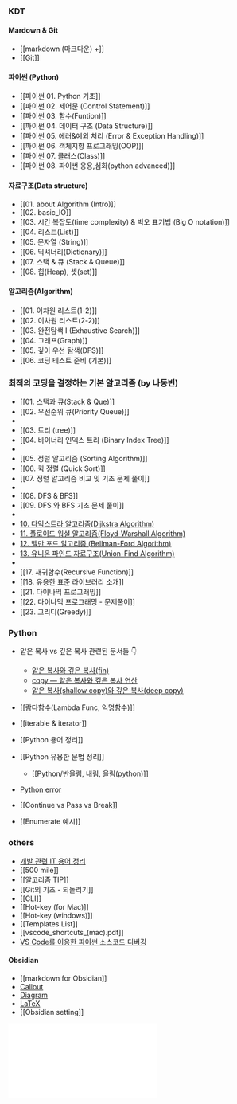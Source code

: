 ### KDT
#### Mardown & Git
- [[markdown (마크다운) +]]
- [[Git]]

#### 파이썬 (Python)
- [[파이썬 01. Python 기초]]
- [[파이썬 02. 제어문 (Control Statement)]]
- [[파이썬 03. 함수(Funtion)]]
- [[파이썬 04. 데이터 구조 (Data Structure)]]
- [[파이썬 05. 에러&예외 처리 (Error & Exception Handling)]]
- [[파이썬 06. 객체지향 프로그래밍(OOP)]]
- [[파이썬 07. 클래스(Class)]]
- [[파이썬 08. 파이썬 응용,심화(python advanced)]]

#### 자료구조(Data structure)
- [[01. about Algorithm (Intro)]]
- [[02. basic_IO]]
- [[03. 시간 복잡도(time complexity) & 빅오 표기법 (Big O notation)]]
- [[04. 리스트(List)]]
- [[05. 문자열 (String)]]
- [[06. 딕셔너리(Dictionary)]]
- [[07. 스택 & 큐 (Stack & Queue)]]
- [[08. 힙(Heap), 셋(set)]]

#### 알고리즘(Algorithm)
- [[01. 이차원 리스트(1-2)]]
- [[02. 이차원 리스트(2-2)]]
- [[03. 완전탐색  I (Exhaustive Search)]]
- [[04. 그래프(Graph)]]
- [[05. 깊이 우선 탐색(DFS)]]
- [[06. 코딩 테스트 준비 (기본)]]

### 최적의 코딩을 결정하는 기본 알고리즘 (by 나동빈)
- [[01. 스택과 큐(Stack & Que)]]
- [[02. 우선순위 큐(Priority Queue)]]
- 
- [[03. 트리 (tree)]]
- [[04. 바이너리 인덱스 트리 (Binary Index Tree)]]
- 
- [[05. 정렬 알고리즘 (Sorting Algorithm)]]
- [[06. 퀵 정렬 (Quick Sort)]]
- [[07. 정렬 알고리즘 비교 및 기초 문제 풀이]]
- 
- [[08. DFS & BFS]]
- [[09. DFS 와 BFS 기초 문제 풀이]]
- 
- [10. 다익스트라 알고리즘(Dijkstra Algorithm)](Algorithm%20(theory)/10.%20다익스트라%20알고리즘(Dijkstra%20Algorithm).md)
- [11. 플로이드 워셜 알고리즘(Floyd-Warshall Algorithm)](Algorithm%20(theory)/11.%20플로이드%20워셜%20알고리즘(Floyd-Warshall%20Algorithm).md)
- [12. 벨만 포드 알고리즘 (Bellman-Ford Algorithm)](Algorithm%20(theory)/12.%20벨만%20포드%20알고리즘%20(Bellman-Ford%20Algorithm).md)
- [13. 유니온 파인드 자료구조(Union-Find Algorithm)](Algorithm%20(theory)/13.%20유니온%20파인드%20자료구조(Union-Find%20Algorithm).md)
- 
- [[17. 재귀함수(Recursive Function)]]
- [[18. 유용한 표준 라이브러리 소개]]
- [[21. 다이나믹 프로그래밍]]
- [[22. 다이나믹 프로그래밍 - 문제풀이]]
- [[23. 그리디(Greedy)]]

### Python
- 얕은 복사 vs 깊은 복사 관련된 문서들 👇
	- [얕은 복사와 깊은 복사(fin)](얕은%20복사와%20깊은%20복사(fin).md)
	- [copy — 얕은 복사와 깊은 복사 연산](copy%20—%20얕은%20복사와%20깊은%20복사%20연산.md)
	- [얕은 복사(shallow copy)와 깊은 복사(deep copy)](얕은%20복사(shallow%20copy)와%20깊은%20복사(deep%20copy).md)

- [[람다함수(Lambda Func, 익명함수)]]
- [[iterable & iterator]]
- [[Python 용어 정리]]
- [[Python 유용한 문법 정리]]
	- [[Python/반올림, 내림, 올림(python)]]
- [Python error](Python/Python%20error.md)
- [[Continue vs Pass vs Break]]
- [[Enumerate 예시]]

### others
- [개발 관련 IT 용어 정리](_others_/개발%20관련%20IT%20용어%20정리.md)
- [[500 mile]]
- [[알고리즘 TIP]]
- [[Git의 기초 - 되돌리기]]
- [[CLI]]
- [[Hot-key (for Mac)]]
- [[Hot-key (windows)]]
- [[Templates List]]
- [[vscode_shortcuts_(mac).pdf]] 
- [VS Code를 이용한 파이썬 소스코드 디버깅](_others_/VS%20Code를%20이용한%20파이썬%20소스코드%20디버깅.md)


#### Obsidian
- [[markdown for Obsidian]]
- [Callout](_others_/obsidian/Callout.md)
- [Diagram](_others_/obsidian/Diagram.md)
- [LaTeX](_others_/obsidian/LaTeX.md)
- [[Obsidian setting]]


![더 공부해 볼 주제](더%20공부해%20볼%20주제.md)
